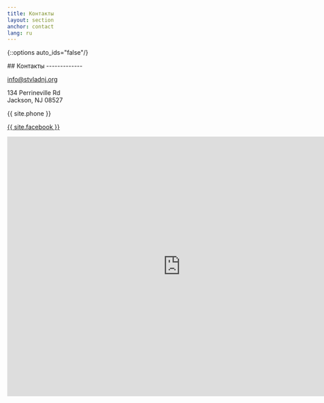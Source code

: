 ```yaml
---
title: Контакты
layout: section
anchor: contact
lang: ru
---
```

{::options auto_ids="false"/}

<div class="section-title center" markdown="1">
## Контакты
-------------
</div>

<div class="row">

<div class="col-md-4 col-md-offset-2">
<div class="contact-item">
<i class="fa fa-envelope-o fa-2x"></i>
<p><a href="mailto:info@stvladnj.org">info@stvladnj.org</a></p>
</div>
</div>

<div class="col-md-4">
<div class="contact-item">
<i class="fa fa-map-marker fa-2x"></i>
<p>134 Perrineville Rd<br>
   Jackson, NJ 08527</p>
</div>
</div>

</div>

<div class="space hidden-sm hidden-xs"></div>

<div class="row">
<div class="col-md-4 col-md-offset-2">
<div class="contact-item">
<i class="fa fa-phone fa-2x"></i>
<p>{{ site.phone }}</p>
</div>
</div>

<div class="col-md-4">
<div class="contact-item">
<i class="fa fa-facebook fa-2x"></i>
<p><a href="{{ site.facebook }}" target="_blank" rel="noopener">{{ site.facebook }}</a></p>
</div>
</div>

<div class="clearfix"></div>
</div>

<div class="row">
<div class="col-md-8 col-md-offset-2 map-responsive">
<iframe src="https://www.google.com/maps/embed?pb=!1m18!1m12!1m3!1d4533.699324836069!2d-74.39322800768292!3d40.112477283932286!2m3!1f0!2f0!3f0!3m2!1i1024!2i768!4f13.1!3m3!1m2!1s0x89c164ad8c6eadc9%3A0x44ca9ac5bdcb157a!2sSt.+Vladimir+Memorial+Church!5e0!3m2!1sen!2sus!4v1499520149761" width="800" height="600" frameborder="0" style="border:0" allowfullscreen></iframe>
</div>
</div>
